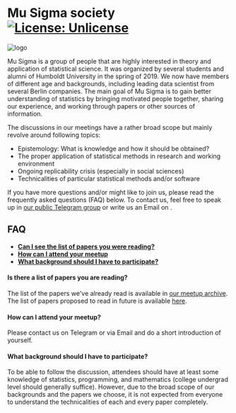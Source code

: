 # Mu Sigma society [![License: Unlicense](https://img.shields.io/badge/license-Unlicense-blue.svg)](http://unlicense.org/)

![logo](https://vectr.com/axmrk/ae6QlyRhy.png?width=280&height=280&select=a7XSU8mK8&quality=1&source=page)

Mu Sigma is a group of people that are highly interested in theory and application of statistical science. It was organized by several students and alumni of Humboldt University in the spring of 2019. We now have members of different age and backgrounds, including leading data scientist from several Berlin companies. The main goal of Mu Sigma is to gain better understanding of statistics by bringing motivated people together, sharing our experience, and working through papers or other sources of information.

The discussions in our meetings have a rather broad scope but mainly revolve around following topics:
* Epistemology: What is knowledge and how it should be obtained?
* The proper application of statistical methods in research and working environment
* Ongoing replicability crisis (especially in social sciences)
* Technicalities of particular statistical methods and/or software

If you have more questions and/or might like to join us, please read the frequently asked questions (FAQ) below. To contact us, feel free to speak up in [our public Telegram group](https://t.me/mu_sigma) or write us an Email on .


## FAQ

- [**Can I see the list of papers you were reading?**](#is-there-a-list-of-papers-you-are-reading)
- [**How can I attend your meetup**](#how-can-i-attend-your-meetup)
- [**What background should I have to participate?**](#what-background-should-i-have-to-participate)


#### Is there a list of papers you are reading?
The list of the papers we've already read is available in [our meetup archive](meetup_archive.md). The list of papers proposed to read in future is available [here](reading-list.md).

#### How can I attend your meetup?
Please contact us on Telegram or via Email and do a short introduction of yourself.

#### What background should I have to participate?
To be able to follow the discussion, attendees should have at least some knowledge of statistics, programming, and mathematics (college undergrad level should generally suffice). However, due to the broad scope of our backgrounds and the papers we choose, it is not expected from everyone to understand the technicalities of each and every paper completely. 
